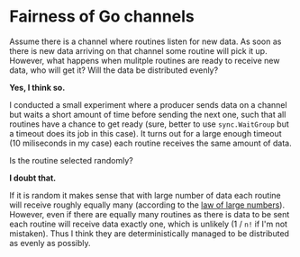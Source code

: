 # Fairness of Go channels
Assume there is a channel where routines listen for new data. As soon as there is new data arriving on that channel some routine will pick it up. However, what happens when mulitple routines are ready to receive new data, who will get it? Will the data be distributed evenly?

**Yes, I think so.**

I conducted a small experiment where a producer sends data on a channel but waits a short amount of time before sending the next one, such that all routines have a chance to get ready (sure, better to use `sync.WaitGroup` but a timeout does its job in this case). It turns out for a large enough timeout (10 miliseconds in my case) each routine receives the same amount of data.

Is the routine selected randomly?

**I doubt that.**

If it is random it makes sense that with large number of data each routine will receive roughly equally many (according to the [law of large numbers](https://en.wikipedia.org/wiki/Law_of_large_numbers)). However, even if there are equally many routines as there is data to be sent each routine will receive data exactly one, which is unlikely (1 / `n!` if I'm not mistaken). Thus I think they are deterministically managed to be distributed as evenly as possibly. 